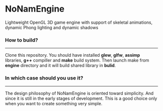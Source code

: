 # NoNamEngine
Lightweight OpenGL 3D game engine with support of skeletal animations, dynamic Phong lighting and dynamic shadows

### How to build?
---
Clone this repository.
You should have installed **glew**, **glfw**, **assimp** libraries, **g++** compiller and **make** build system.
Then launch make from **engine** directory and it will build shared library in **bulid**.

### In which case should you use it?
---
The design philosophy of NoNamEngine is oriented toward simplicity.
And since it is still in the early stages of development.
This is a good choice only when you want to create something very simple.
